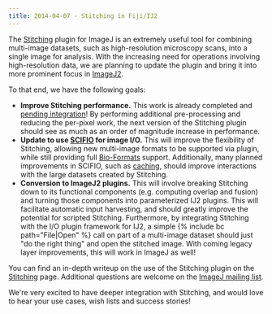 ```yaml
---
title: 2014-04-07 - Stitching in Fiji/IJ2
---
```


The [Stitching](/plugins/image-stitching) plugin for ImageJ is an extremely useful tool for combining multi-image datasets, such as high-resolution microscopy scans, into a single image for analysis. With the increasing need for operations involving high-resolution data, we are planning to update the plugin and bring it into more prominent focus in [ImageJ2](/software/imagej2).

To that end, we have the following goals:

-   **Improve Stitching performance.** This work is already completed and [pending integration](https://github.com/fiji/Stitching/pull/15)! By performing additional pre-processing and reducing the per-pixel work, the next version of the Stitching plugin should see as much as an order of magnitude increase in performance.
-   **Update to use [SCIFIO](/libs/scifio) for image I/O.** This will improve the flexibility of Stitching, allowing new multi-image formats to be supported via plugin, while still providing full [Bio-Formats](/formats/bio-formats) support. Additionally, many planned improvements in SCIFIO, such as [caching](https://github.com/scifio/scifio/issues/125), should improve interactions with the large datasets created by Stitching.
-   **Conversion to ImageJ2 plugins.** This will involve breaking Stitching down to its functional components (e.g. computing overlap and fusion) and turning those components into parameterized IJ2 plugins. This will facilitate automatic input harvesting, and should greatly improve the potential for scripted Stitching. Furthermore, by integrating Stitching with the I/O plugin framework for IJ2, a simple {% include bc path="File|Open" %} call on part of a multi-image dataset should just "do the right thing" and open the stitched image. With coming legacy layer improvements, this will work in ImageJ as well!

You can find an in-depth writeup on the use of the Stitching plugin on the [Stitching](/plugins/image-stitching) page. Additional questions are welcome on the [ImageJ mailing list](/discuss/mailing-lists).

We're very excited to have deeper integration with Stitching, and would love to hear your use cases, wish lists and success stories!

 
